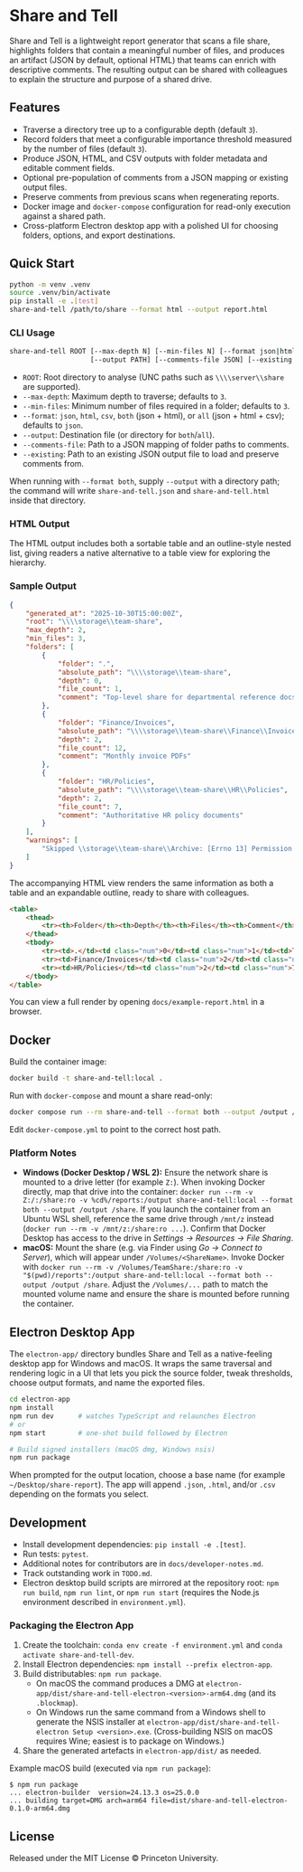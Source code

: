 # Share and Tell

Share and Tell is a lightweight report generator that scans a file share, highlights folders that contain a meaningful number of files, and produces an artifact (JSON by default, optional HTML) that teams can enrich with descriptive comments. The resulting output can be shared with colleagues to explain the structure and purpose of a shared drive.

## Features

- Traverse a directory tree up to a configurable depth (default `3`).
- Record folders that meet a configurable importance threshold measured by the number of files (default `3`).
- Produce JSON, HTML, and CSV outputs with folder metadata and editable comment fields.
- Optional pre-population of comments from a JSON mapping or existing output files.
- Preserve comments from previous scans when regenerating reports.
- Docker image and `docker-compose` configuration for read-only execution against a shared path.
- Cross-platform Electron desktop app with a polished UI for choosing folders, options, and export destinations.

## Quick Start

```bash
python -m venv .venv
source .venv/bin/activate
pip install -e .[test]
share-and-tell /path/to/share --format html --output report.html
```

### CLI Usage

```bash
share-and-tell ROOT [--max-depth N] [--min-files N] [--format json|html|both]
                    [--output PATH] [--comments-file JSON] [--existing JSON]
```

- `ROOT`: Root directory to analyse (UNC paths such as `\\\\server\\share` are supported).
- `--max-depth`: Maximum depth to traverse; defaults to `3`.
- `--min-files`: Minimum number of files required in a folder; defaults to `3`.
- `--format`: `json`, `html`, `csv`, `both` (json + html), or `all` (json + html + csv); defaults to `json`.
- `--output`: Destination file (or directory for `both`/`all`).
- `--comments-file`: Path to a JSON mapping of folder paths to comments.
- `--existing`: Path to an existing JSON output file to load and preserve comments from.

When running with `--format both`, supply `--output` with a directory path; the command will write `share-and-tell.json` and `share-and-tell.html` inside that directory.

### HTML Output

The HTML output includes both a sortable table and an outline-style nested list, giving readers a native alternative to a table view for exploring the hierarchy.

### Sample Output

```json
{
    "generated_at": "2025-10-30T15:00:00Z",
    "root": "\\\\storage\\team-share",
    "max_depth": 2,
    "min_files": 3,
    "folders": [
        {
            "folder": ".",
            "absolute_path": "\\\\storage\\team-share",
            "depth": 0,
            "file_count": 1,
            "comment": "Top-level share for departmental reference docs"
        },
        {
            "folder": "Finance/Invoices",
            "absolute_path": "\\\\storage\\team-share\\Finance\\Invoices",
            "depth": 2,
            "file_count": 12,
            "comment": "Monthly invoice PDFs"
        },
        {
            "folder": "HR/Policies",
            "absolute_path": "\\\\storage\\team-share\\HR\\Policies",
            "depth": 2,
            "file_count": 7,
            "comment": "Authoritative HR policy documents"
        }
    ],
    "warnings": [
        "Skipped \\storage\\team-share\\Archive: [Errno 13] Permission denied"
    ]
}
```

The accompanying HTML view renders the same information as both a table and an expandable outline, ready to share with colleagues.

```html
<table>
    <thead>
        <tr><th>Folder</th><th>Depth</th><th>Files</th><th>Comment</th></tr>
    </thead>
    <tbody>
        <tr><td>.</td><td class="num">0</td><td class="num">1</td><td>Top-level share for departmental reference docs</td></tr>
        <tr><td>Finance/Invoices</td><td class="num">2</td><td class="num">12</td><td>Monthly invoice PDFs</td></tr>
        <tr><td>HR/Policies</td><td class="num">2</td><td class="num">7</td><td>Authoritative HR policy documents</td></tr>
    </tbody>
</table>
```

You can view a full render by opening `docs/example-report.html` in a browser.

## Docker

Build the container image:

```bash
docker build -t share-and-tell:local .
```

Run with `docker-compose` and mount a share read-only:

```bash
docker compose run --rm share-and-tell --format both --output /output /share
```

Edit `docker-compose.yml` to point to the correct host path.

### Platform Notes

- **Windows (Docker Desktop / WSL 2):** Ensure the network share is mounted to a drive letter (for example `Z:`). When invoking Docker directly, map that drive into the container: `docker run --rm -v Z:/:/share:ro -v %cd%/reports:/output share-and-tell:local --format both --output /output /share`. If you launch the container from an Ubuntu WSL shell, reference the same drive through `/mnt/z` instead (`docker run --rm -v /mnt/z:/share:ro ...`). Confirm that Docker Desktop has access to the drive in *Settings → Resources → File Sharing*.
- **macOS:** Mount the share (e.g. via Finder using *Go → Connect to Server*), which will appear under `/Volumes/<ShareName>`. Invoke Docker with `docker run --rm -v /Volumes/TeamShare:/share:ro -v "$(pwd)/reports":/output share-and-tell:local --format both --output /output /share`. Adjust the `/Volumes/...` path to match the mounted volume name and ensure the share is mounted before running the container.

## Electron Desktop App

The `electron-app/` directory bundles Share and Tell as a native-feeling desktop app for Windows and macOS. It wraps the same traversal and rendering logic in a UI that lets you pick the source folder, tweak thresholds, choose output formats, and name the exported files.

```bash
cd electron-app
npm install
npm run dev      # watches TypeScript and relaunches Electron
# or
npm start        # one-shot build followed by Electron

# Build signed installers (macOS dmg, Windows nsis)
npm run package
```

When prompted for the output location, choose a base name (for example `~/Desktop/share-report`). The app will append `.json`, `.html`, and/or `.csv` depending on the formats you select.

## Development

- Install development dependencies: `pip install -e .[test]`.
- Run tests: `pytest`.
- Additional notes for contributors are in `docs/developer-notes.md`.
- Track outstanding work in `TODO.md`.
- Electron desktop build scripts are mirrored at the repository root: `npm run build`, `npm run lint`, or `npm run start` (requires the Node.js environment described in `environment.yml`).

### Packaging the Electron App

1. Create the toolchain: `conda env create -f environment.yml` and `conda activate share-and-tell-dev`.
2. Install Electron dependencies: `npm install --prefix electron-app`.
3. Build distributables: `npm run package`.
    - On macOS the command produces a DMG at `electron-app/dist/share-and-tell-electron-<version>-arm64.dmg` (and its `.blockmap`).
    - On Windows run the same command from a Windows shell to generate the NSIS installer at `electron-app/dist/share-and-tell-electron Setup <version>.exe`. (Cross-building NSIS on macOS requires Wine; easiest is to package on Windows.)
4. Share the generated artefacts in `electron-app/dist/` as needed.

Example macOS build (executed via `npm run package`):

```
$ npm run package
... electron-builder  version=24.13.3 os=25.0.0
... building target=DMG arch=arm64 file=dist/share-and-tell-electron-0.1.0-arm64.dmg
```

## License

Released under the MIT License © Princeton University.

